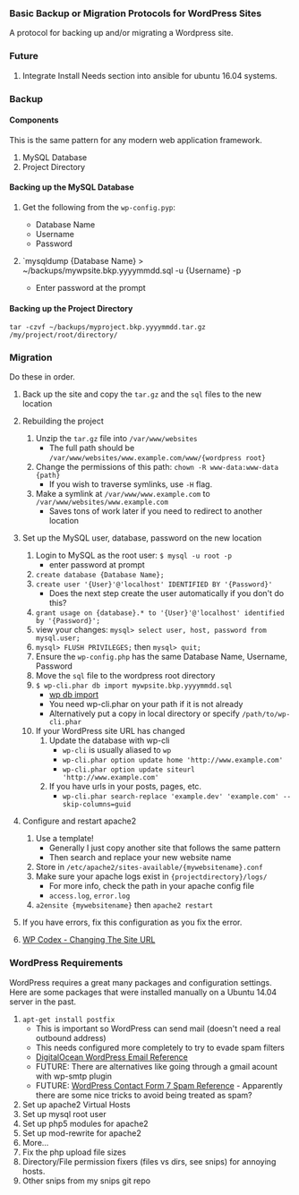 ### Basic Backup or Migration Protocols for WordPress Sites

A protocol for backing up and/or migrating a Wordpress site.


### Future

1. Integrate Install Needs section into ansible for ubuntu 16.04 systems.


### Backup

#### Components

This is the same pattern for any modern web application framework.

1. MySQL Database
2. Project Directory


#### Backing up the MySQL Database

1. Get the following from the `wp-config.pyp`:
    - Database Name
    - Username
    - Password

2. `mysqldump {Database Name} > ~/backups/mywpsite.bkp.yyyymmdd.sql -u {Username} -p
    - Enter password at the prompt 


#### Backing up the Project Directory

`tar -czvf ~/backups/myproject.bkp.yyyymmdd.tar.gz /my/project/root/directory/`


### Migration

Do these in order.

1. Back up the site and copy the `tar.gz` and the `sql` files to the new location

2. Rebuilding the project
    1. Unzip the `tar.gz` file into `/var/www/websites` 
        - The full path should be `/var/www/websites/www.example.com/www/{wordpress root}`
    2. Change the permissions of this path: `chown -R www-data:www-data {path}`
        - If you wish to traverse symlinks, use `-H` flag.
    3. Make a symlink at `/var/www/www.example.com` to `/var/www/websites/www.example.com`
        - Saves tons of work later if you need to redirect to another location

3. Set up the MySQL user, database, password on the new location
    1. Login to MySQL as the root user: `$ mysql -u root -p`
        - enter password at prompt
    2. `create database {Database Name};`
    3. `create user '{User}'@'localhost' IDENTIFIED BY '{Password}'`
        - Does the next step create the user automatically if you don't do this?
    4. `grant usage on {database}.* to '{User}'@'localhost' identified by '{Password}';`
    5. view your changes: `mysql> select user, host, password from mysql.user;`
    6. `mysql> FLUSH PRIVILEGES;` then `mysql> quit;`
    7. Ensure the `wp-config.php` has the same Database Name, Username, Password
    8. Move the `sql` file to the wordpress root directory
    9. `$ wp-cli.phar db import mywpsite.bkp.yyyymmdd.sql`
        - [wp db import](http://wp-cli.org/commands/db/import/)
        - You need wp-cli.phar on your path if it is not already
        - Alternatively put a copy in local directory or specify `/path/to/wp-cli.phar`
    10. If your WordPress site URL has changed
        1. Update the database with wp-cli
            - `wp-cli` is usually aliased to `wp`
            - `wp-cli.phar option update home 'http://www.example.com'`
            - `wp-cli.phar option update siteurl 'http://www.example.com'`
        2. If you have urls in your posts, pages, etc.
            - `wp-cli.phar search-replace 'example.dev' 'example.com' --skip-columns=guid`

4. Configure and restart apache2
    1. Use a template!
        - Generally I just copy another site that follows the same pattern
        - Then search and replace your new website name
    2. Store in `/etc/apache2/sites-available/{mywebsitename}.conf`
    3. Make sure your apache logs exist in `{projectdirectory}/logs/`
        - For more info, check the path in your apache config file
        - `access.log`, `error.log`
    4. `a2ensite {mywebsitename}` then `apache2 restart`

5. If you have errors, fix this configuration as you fix the error.
6. [WP Codex - Changing The Site URL](https://codex.wordpress.org/Changing_The_Site_URL)


### WordPress Requirements

WordPress requires a great many packages and configuration settings. Here are some packages that were installed manually on a Ubuntu 14.04 server in the past.

1. `apt-get install postfix`
    - This is important so WordPress can send mail (doesn't need a real outbound address)
    - This needs configured more completely to try to evade spam filters
    - [DigitalOcean WordPress Email Reference](https://www.digitalocean.com/community/questions/wordpress-won-t-send-contact-form-emails)
    - FUTURE: There are alternatives like going through a gmail acount with wp-smtp plugin
    - FUTURE: [WordPress Contact Form 7 Spam Reference](http://kb.cf7skins.com/contact-form-7-email-issues/#spam) - Apparently there are some nice tricks to avoid being treated as spam?
2. Set up apache2 Virtual Hosts
3. Set up mysql root user
4. Set up php5 modules for apache2
5. Set up mod-rewrite for apache2
6. More...
7. Fix the php upload file sizes
8. Directory/File permission fixers (files vs dirs, see snips) for annoying hosts.
9. Other snips from my snips git repo
